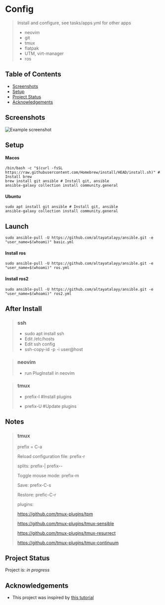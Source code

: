# Config
> Install and configure, see tasks/apps.yml for other apps
> * neovim
> * git
> * tmux
> * flatpak
> * UTM, virt-manager
> * ros

## Table of Contents
* [Screenshots](#screenshots)
* [Setup](#setup)
* [Project Status](#project-status)
* [Acknowledgements](#acknowledgements)
<!-- * [License](#license) -->

## Screenshots
![Example screenshot](./img/screenshot.png)
<!-- If you have screenshots you'd like to share, include them here. -->

## Setup
#### Macos
```
/bin/bash -c "$(curl -fsSL https://raw.githubusercontent.com/Homebrew/install/HEAD/install.sh)" # Install brew
brew install git ansible # Install git, ansible
ansible-galaxy collection install community.general
```
#### Ubuntu
```
sudo apt install git ansible # Install git, ansible
ansible-galaxy collection install community.general
```

## Launch
```
sudo ansible-pull -U https://github.com/altayatalayy/ansible.git -e "user_name=$(whoami)" basic.yml
```
#### Install ros
```
sudo ansible-pull -U https://github.com/altayatalayy/ansible.git -e "user_name=$(whoami)" ros.yml
```
#### Install ros2
```
sudo ansible-pull -U https://github.com/altayatalayy/ansible.git -e "user_name=$(whoami)" ros2.yml
```

## After Install
> ### ssh
> - sudo apt install ssh
> - Edit /etc/hosts
> - Edit ssh config 
> - ssh-copy-id -p <port> -i <ssh public key> user@host

> ### neovim
> - run PlugInstall in neovim

> ### tmux
> - prefix-I #Install plugins
> 
> - prefix-U #Update plugins
  
## Notes
> ### tmux
> prefix = C-a
>
> Reload configuration file: prefix-r
>
> splits: prefix-| prefix--
>
> Toggle mouse mode: prefix-m
> 
> Save: prefix-C-s
>
> Restore: prefic-C-r
>
> plugins:
> 
> https://github.com/tmux-plugins/tpm
> 
> https://github.com/tmux-plugins/tmux-sensible 
>
> https://github.com/tmux-plugins/tmux-resurrect
> 
> https://github.com/tmux-plugins/tmux-continuum

## Project Status
Project is: _in progress_ 

## Acknowledgements
- This project was inspired by [this tutorial](https://www.example.com)
